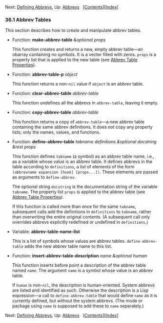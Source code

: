 <!-- This is the GNU Emacs Lisp Reference Manual
corresponding to Emacs version 27.2.

Copyright (C) 1990-1996, 1998-2021 Free Software Foundation,
Inc.

Permission is granted to copy, distribute and/or modify this document
under the terms of the GNU Free Documentation License, Version 1.3 or
any later version published by the Free Software Foundation; with the
Invariant Sections being "GNU General Public License," with the
Front-Cover Texts being "A GNU Manual," and with the Back-Cover
Texts as in (a) below.  A copy of the license is included in the
section entitled "GNU Free Documentation License."

(a) The FSF's Back-Cover Text is: "You have the freedom to copy and
modify this GNU manual.  Buying copies from the FSF supports it in
developing GNU and promoting software freedom." -->

<!-- Created by GNU Texinfo 6.7, http://www.gnu.org/software/texinfo/ -->

Next: [Defining Abbrevs](Defining-Abbrevs.html), Up: [Abbrevs](Abbrevs.html)   \[[Contents](index.html#SEC_Contents "Table of contents")]\[[Index](Index.html "Index")]

### 36.1 Abbrev Tables

This section describes how to create and manipulate abbrev tables.

*   Function: **make-abbrev-table** *\&optional props*

    This function creates and returns a new, empty abbrev table—an obarray containing no symbols. It is a vector filled with zeros. `props` is a property list that is applied to the new table (see [Abbrev Table Properties](Abbrev-Table-Properties.html)).

<!---->

*   Function: **abbrev-table-p** *object*

    This function returns a non-`nil` value if `object` is an abbrev table.

<!---->

*   Function: **clear-abbrev-table** *abbrev-table*

    This function undefines all the abbrevs in `abbrev-table`, leaving it empty.

<!---->

*   Function: **copy-abbrev-table** *abbrev-table*

    This function returns a copy of `abbrev-table`—a new abbrev table containing the same abbrev definitions. It does *not* copy any property lists; only the names, values, and functions.

<!---->

*   Function: **define-abbrev-table** *tabname definitions \&optional docstring \&rest props*

    This function defines `tabname` (a symbol) as an abbrev table name, i.e., as a variable whose value is an abbrev table. It defines abbrevs in the table according to `definitions`, a list of elements of the form `(abbrevname expansion [hook] [props...])`. These elements are passed as arguments to `define-abbrev`.

    The optional string `docstring` is the documentation string of the variable `tabname`. The property list `props` is applied to the abbrev table (see [Abbrev Table Properties](Abbrev-Table-Properties.html)).

    If this function is called more than once for the same `tabname`, subsequent calls add the definitions in `definitions` to `tabname`, rather than overwriting the entire original contents. (A subsequent call only overrides abbrevs explicitly redefined or undefined in `definitions`.)

<!---->

*   Variable: **abbrev-table-name-list**

    This is a list of symbols whose values are abbrev tables. `define-abbrev-table` adds the new abbrev table name to this list.

<!---->

*   Function: **insert-abbrev-table-description** *name \&optional human*

    This function inserts before point a description of the abbrev table named `name`. The argument `name` is a symbol whose value is an abbrev table.

    If `human` is non-`nil`, the description is human-oriented. System abbrevs are listed and identified as such. Otherwise the description is a Lisp expression—a call to `define-abbrev-table` that would define `name` as it is currently defined, but without the system abbrevs. (The mode or package using `name` is supposed to add these to `name` separately.)

Next: [Defining Abbrevs](Defining-Abbrevs.html), Up: [Abbrevs](Abbrevs.html)   \[[Contents](index.html#SEC_Contents "Table of contents")]\[[Index](Index.html "Index")]

